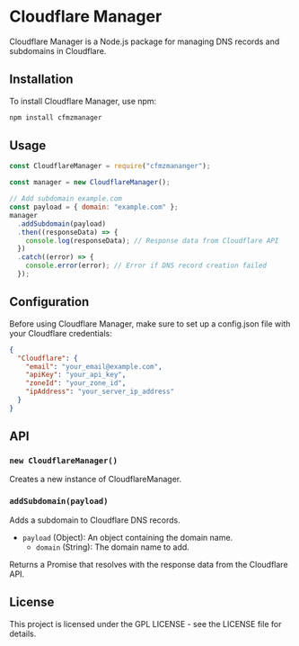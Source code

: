 # Cloudflare Manager

Cloudflare Manager is a Node.js package for managing DNS records and subdomains in Cloudflare.

## Installation

To install Cloudflare Manager, use npm:

```bash
npm install cfmzmanager
```

## Usage

```javascript
const CloudflareManager = require("cfmzmananger");

const manager = new CloudflareManager();

// Add subdomain example.com
const payload = { domain: "example.com" };
manager
  .addSubdomain(payload)
  .then((responseData) => {
    console.log(responseData); // Response data from Cloudflare API
  })
  .catch((error) => {
    console.error(error); // Error if DNS record creation failed
  });
```

## Configuration

Before using Cloudflare Manager, make sure to set up a config.json file with your Cloudflare credentials:

```json
{
  "Cloudflare": {
    "email": "your_email@example.com",
    "apiKey": "your_api_key",
    "zoneId": "your_zone_id",
    "ipAddress": "your_server_ip_address"
  }
}
```

## API

### `new CloudflareManager()`

Creates a new instance of CloudflareManager.

### `addSubdomain(payload)`

Adds a subdomain to Cloudflare DNS records.

- `payload` (Object): An object containing the domain name.
  - `domain` (String): The domain name to add.

Returns a Promise that resolves with the response data from the Cloudflare API.

## License

This project is licensed under the GPL LICENSE - see the LICENSE file for details.
